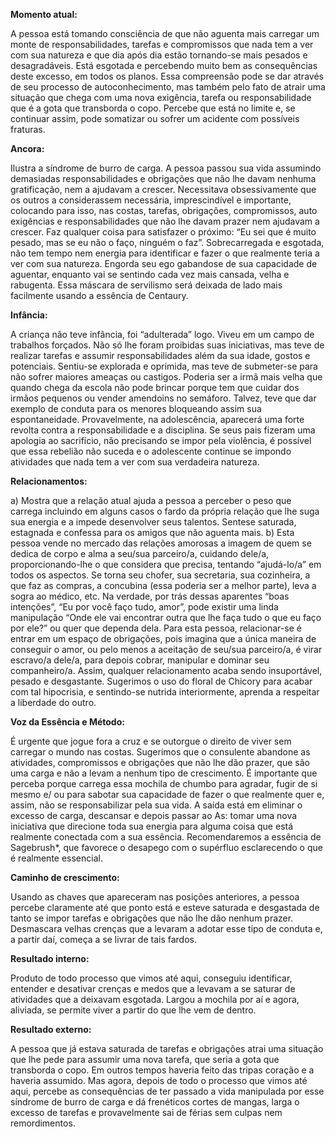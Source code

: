 **Momento atual:**

 A pessoa está tomando consciência de que não aguenta mais carregar um monte de responsabilidades, tarefas e compromissos que nada tem a ver com sua natureza e que dia após dia estão tornando-se mais pesados e desagradáveis. Está esgotada e percebendo muito bem as consequências deste excesso, em todos os planos. Essa compreensão pode se dar através de seu processo de autoconhecimento, mas também pelo fato de atrair uma situação que chega com uma nova exigência, tarefa ou responsabilidade que é a gota que transborda o copo. Percebe que está no limite e, se continuar assim, pode somatizar ou sofrer um acidente com possíveis fraturas. 


 **Ancora:** 

Ilustra a síndrome de burro de carga. A pessoa passou sua vida assumindo demasiadas responsabilidades e obrigações que não lhe davam nenhuma gratificação, nem a ajudavam a crescer. Necessitava obsessivamente que os outros a considerassem necessária, imprescindível e importante, colocando para isso, nas costas, tarefas, obrigações, compromissos, auto exigências e responsabilidades que não lhe davam prazer nem ajudavam a crescer. Faz qualquer coisa para satisfazer o próximo: “Eu sei que é muito pesado, mas se eu não o faço, ninguém o faz”. Sobrecarregada e esgotada, não tem tempo nem energia para identificar e fazer o que realmente teria a ver com sua natureza. Engorda seu ego gabandose de sua capacidade de aguentar, enquanto vai se sentindo cada vez mais cansada, velha e rabugenta. Essa máscara de servilismo será deixada de lado mais facilmente usando a essência de Centaury. 


**Infância:**

 A criança não teve infância, foi “adulterada” logo. Viveu em um campo de trabalhos forçados. Não só lhe foram proibidas suas iniciativas, mas teve de realizar tarefas e assumir responsabilidades além da sua idade, gostos e potenciais. Sentiu-se explorada e oprimida, mas teve de submeter-se para não sofrer maiores ameaças ou castigos. Poderia ser a irmã mais velha que quando chega da escola não pode brincar porque tem que cuidar dos irmãos pequenos ou vender amendoins no semáforo. Talvez, teve que dar exemplo de conduta para os menores bloqueando assim sua espontaneidade. Provavelmente, na adolescência, aparecerá uma forte revolta contra a responsabilidade e a disciplina. Se seus pais fizeram uma apologia ao sacrifício, não precisando se impor pela violência, é possível que essa rebelião não suceda e o adolescente continue se impondo atividades que nada tem a ver com sua verdadeira natureza. 


**Relacionamentos:**

 a) Mostra que a relação atual ajuda a pessoa a perceber o peso que carrega incluindo em alguns casos o fardo da própria relação que lhe suga sua energia e a impede desenvolver seus talentos. Sentese saturada, estagnada e confessa para os amigos que não aguenta mais. b) Esta pessoa vende no mercado das relações amorosas a imagem de quem se dedica de corpo e alma a seu/sua parceiro/a, cuidando dele/a, proporcionando-lhe o que considera que precisa, tentando “ajudá-lo/a” em todos os aspectos. Se torna seu chofer, sua secretaria, sua cozinheira, a que faz as compras, a concubina (essa poderia ser a melhor parte), leva a sogra ao médico, etc. Na verdade, por trás dessas aparentes “boas intenções”, “Eu por você faço tudo, amor”, pode existir uma linda manipulação “Onde ele vai encontrar outra que lhe faça tudo o que eu faço por ele?” ou quer que dependa dela. Para esta pessoa, relacionar-se é entrar em um espaço de obrigações, pois imagina que a única maneira de conseguir o amor, ou pelo menos a aceitação de seu/sua parceiro/a, é virar escravo/a dele/a, para depois cobrar, manipular e dominar seu companheiro/a. Assim, qualquer relacionamento acaba sendo insuportável, pesado e desgastante. Sugerimos o uso do floral de Chicory para acabar com tal hipocrisia, e sentindo-se nutrida interiormente, aprenda a respeitar a liberdade do outro. 


**Voz da Essência e Método:**

 É urgente que jogue fora a cruz e se outorgue o direito de viver sem carregar o mundo nas costas. Sugerimos que o consulente abandone as atividades, compromissos e obrigações que não lhe dão prazer, que são uma carga e não a levam a nenhum tipo de crescimento. É importante que perceba porque carrega essa mochila de chumbo para agradar, fugir de si mesmo e/ ou para sabotar sua capacidade de fazer o que realmente quer e, assim, não se responsabilizar pela sua vida. A saída está em eliminar o excesso de carga, descansar e depois passar ao As: tomar uma nova iniciativa que direcione toda sua energia para alguma coisa que está realmente conectada com a sua essência. Recomendaremos a essência de Sagebrush*, que favorece o desapego com o supérfluo esclarecendo o que é realmente essencial. 


**Caminho de crescimento:**

 Usando as chaves que apareceram nas posições anteriores, a pessoa percebe claramente até que ponto está e esteve saturada e desgastada de tanto se impor tarefas e obrigações que não lhe dão nenhum prazer. Desmascara velhas crenças que a levaram a adotar esse tipo de conduta e, a partir daí, começa a se livrar de tais fardos. 


**Resultado interno:**

 Produto de todo processo que vimos até aqui, conseguiu identificar, entender e desativar crenças e medos que a levavam a se saturar de atividades que a deixavam esgotada. Largou a mochila por aí e agora, aliviada, se permite viver a partir do que lhe vem de dentro. 


**Resultado externo:**

 A pessoa que já estava saturada de tarefas e obrigações atrai uma situação que lhe pede para assumir uma nova tarefa, que seria a gota que transborda o copo. Em outros tempos haveria feito das tripas coração e a haveria assumido. Mas agora, depois de todo o processo que vimos até aqui, percebe as consequências de ter passado a vida manipulada por esse síndrome de burro de carga e dá frenéticos cortes de mangas, larga o excesso de tarefas e provavelmente sai de férias sem culpas nem remordimentos.
